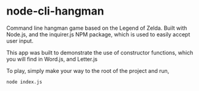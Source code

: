 # node-cli-hangman

Command line hangman game based on the Legend of Zelda. Built with Node.js, and the inquirer.js NPM package, which is used to easily accept user input.

This app was built to demonstrate the use of constructor functions, which you will find in Word.js, and Letter.js

To play, simply make your way to the root of the project and run,

```
node index.js
```

